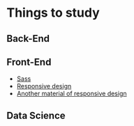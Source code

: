 # Things to study

## Back-End

## Front-End
* [Sass](https://sass-lang.com/) 
* [Responsive design](https://itnext.io/3-ways-to-implement-responsive-design-in-your-react-app-bcb6ee7eb424)
* [Another material of responsive design](https://www.toptal.com/responsive-web/introduction-to-responsive-web-design-pseudo-elements-media-queries)

## Data Science 
